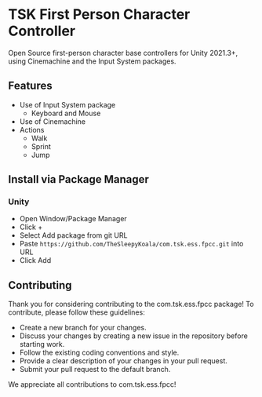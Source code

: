 # TSK First Person Character Controller

Open Source first-person character base controllers for Unity 2021.3+, using Cinemachine and the Input System packages.

## Features

- Use of Input System package
  - Keyboard and Mouse
- Use of Cinemachine
- Actions
  - Walk
  - Sprint
  - Jump

## Install via Package Manager

### Unity

- Open Window/Package Manager
- Click +
- Select Add package from git URL
- Paste `https://github.com/TheSleepyKoala/com.tsk.ess.fpcc.git` into URL
- Click Add

## Contributing

Thank you for considering contributing to the com.tsk.ess.fpcc package! To contribute, please follow these guidelines:

- Create a new branch for your changes.
- Discuss your changes by creating a new issue in the repository before starting work.
- Follow the existing coding conventions and style.
- Provide a clear description of your changes in your pull request.
- Submit your pull request to the default branch.

We appreciate all contributions to com.tsk.ess.fpcc!
